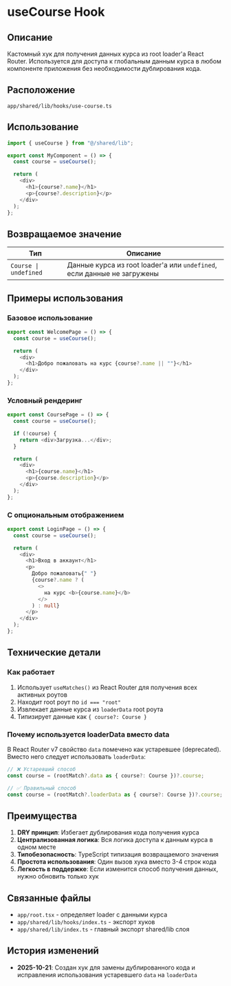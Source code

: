 # useCourse Hook

## Описание

Кастомный хук для получения данных курса из root loader'а React Router. Используется для доступа к глобальным данным курса в любом компоненте приложения без необходимости дублирования кода.

## Расположение

```
app/shared/lib/hooks/use-course.ts
```

## Использование

```typescript
import { useCourse } from "@/shared/lib";

export const MyComponent = () => {
  const course = useCourse();

  return (
    <div>
      <h1>{course?.name}</h1>
      <p>{course?.description}</p>
    </div>
  );
};
```

## Возвращаемое значение

| Тип                   | Описание                                                                |
| --------------------- | ----------------------------------------------------------------------- |
| `Course \| undefined` | Данные курса из root loader'а или `undefined`, если данные не загружены |

## Примеры использования

### Базовое использование

```typescript
export const WelcomePage = () => {
  const course = useCourse();

  return (
    <div>
      <h1>Добро пожаловать на курс {course?.name || ""}</h1>
    </div>
  );
};
```

### Условный рендеринг

```typescript
export const CoursePage = () => {
  const course = useCourse();

  if (!course) {
    return <div>Загрузка...</div>;
  }

  return (
    <div>
      <h1>{course.name}</h1>
      <p>{course.description}</p>
    </div>
  );
};
```

### С опциональным отображением

```typescript
export const LoginPage = () => {
  const course = useCourse();

  return (
    <div>
      <h1>Вход в аккаунт</h1>
      <p>
        Добро пожаловать{" "}
        {course?.name ? (
          <>
            на курс <b>{course.name}</b>
          </>
        ) : null}
      </p>
    </div>
  );
};
```

## Технические детали

### Как работает

1. Использует `useMatches()` из React Router для получения всех активных роутов
2. Находит root роут по `id === "root"`
3. Извлекает данные курса из `loaderData` root роута
4. Типизирует данные как `{ course?: Course }`

### Почему используется loaderData вместо data

В React Router v7 свойство `data` помечено как устаревшее (deprecated). Вместо него следует использовать `loaderData`:

```typescript
// ❌ Устаревший способ
const course = (rootMatch?.data as { course?: Course })?.course;

// ✅ Правильный способ
const course = (rootMatch?.loaderData as { course?: Course })?.course;
```

## Преимущества

1. **DRY принцип**: Избегает дублирования кода получения курса
2. **Централизованная логика**: Вся логика доступа к данным курса в одном месте
3. **Типобезопасность**: TypeScript типизация возвращаемого значения
4. **Простота использования**: Один вызов хука вместо 3-4 строк кода
5. **Легкость в поддержке**: Если изменится способ получения данных, нужно обновить только хук

## Связанные файлы

- `app/root.tsx` - определяет loader с данными курса
- `app/shared/lib/hooks/index.ts` - экспорт хуков
- `app/shared/lib/index.ts` - главный экспорт shared/lib слоя

## История изменений

- **2025-10-21**: Создан хук для замены дублированного кода и исправления использования устаревшего `data` на `loaderData`
